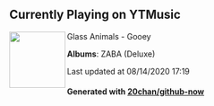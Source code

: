 ## Currently Playing on YTMusic

[<img align="left" width="100" src="https://lh3.googleusercontent.com/tIv02S1fHlsosoGYTmHk0iA5ZvuKAqCG2JYIq_8cmCfSsh25AYBCl-c3GnVLCjOpCjgxbaDV1qqWvuHbIA">](https://music.youtube.com/channel/UCfeJiV0Xu-C4z4DApRcznig)

Glass Animals - Gooey

**Albums**: ZABA (Deluxe)

Last updated at 08/14/2020 17:19

#### Generated with [20chan/github-now](https://github.com/20chan/github-now)


<!--
**20chan/20chan** is a ✨ _special_ ✨ repository because its `README.md` (this file) appears on your GitHub profile.

Here are some ideas to get you started:

- 🔭 I’m currently working on ...
- 🌱 I’m currently learning ...
- 👯 I’m looking to collaborate on ...
- 🤔 I’m looking for help with ...
- 💬 Ask me about ...
- 📫 How to reach me: ...
- 😄 Pronouns: ...
- ⚡ Fun fact: ...
-->
